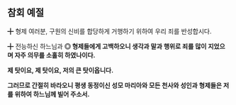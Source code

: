 ## 참회 예절

╋ 형제 여러분, 구원의 신비를 합당하게 거행하기 위하여 우리 죄를 반성합시다.

╋ 전능하신 하느님과
<b>◎ 형제들에게 고백하오니 생각과 말과 행위로 죄를 많이 지었으며
자주 의무를 소홀히 하였나이다.

제 탓이요, 제 탓이요, 저의 큰 탓이옵니다.

그러므로 간절히 바라오니 평생 동정이신 성모 마리아와
모든 천사와 성인과 형제들은 저를 위하여 하느님께 빌어 주소서.</b>
